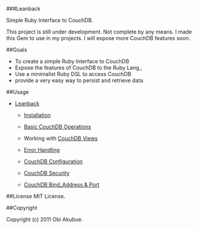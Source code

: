 ###Leanback

Simple Ruby Interface to CouchDB. 

This project is still under development. Not complete by any means. I made this Gem to use in my projects. I will expose more CouchDB features soon.

##Goals
* To create a simple Ruby Interface to CouchDB
* Expose the features of CouchDB to the Ruby Lang., 
* Use a minimalist Ruby DSL to access CouchDB
* provide a very easy way to persist and retrieve data

##Usage


* [Leanback](http://www.whisperservers.com/leanback/leanback/)

   + [Installation](http://www.whisperservers.com/leanback/leanback/installation/) 
 
   + [Basic CouchDB Operations](http://www.whisperservers.com/leanback/basic-couchdb-operations/)

   + Working with [CouchDB Views](http://www.whisperservers.com/leanback/design-documents-and-permanent-views/)

   + [Error Handling](http://www.whisperservers.com/ragios/ragios-saint-ruby/status-reports/)
   
   + [CouchDB Configuration](http://www.whisperservers.com/leanback/couchdb-configuration/) 
   + [CouchDB Security](http://www.whisperservers.com/leanback/couchdb-security/) 
   + [CouchDB Bind_Address & Port](http://www.whisperservers.com/leanback/setting-the-bind_address-port/) 

##License
MIT License.

##Copyright

Copyright (c) 2011 Obi Akubue. 


